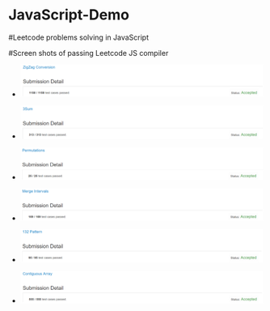 # JavaScript-Demo

#Leetcode problems solving in JavaScript

#Screen shots of passing Leetcode JS compiler

* ![Success](https://github.com/BeeFarmer/JavaScript-Demo/blob/master/Screen_Shots/%236.png)

* ![Success](https://github.com/BeeFarmer/JavaScript-Demo/blob/master/Screen_Shots/%2315.png)

* ![Success](https://github.com/BeeFarmer/JavaScript-Demo/blob/master/Screen_Shots/%2346.png)

* ![Success](https://github.com/BeeFarmer/JavaScript-Demo/blob/master/Screen_Shots/%2356.png)

* ![Success](https://github.com/BeeFarmer/JavaScript-Demo/blob/master/Screen_Shots/%23456.png)

* ![Success](https://github.com/BeeFarmer/JavaScript-Demo/blob/master/Screen_Shots/%23525.png)
